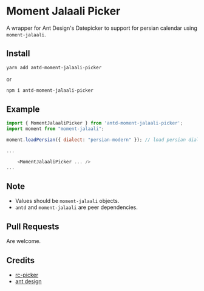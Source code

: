 # Moment Jalaali Picker
A wrapper for Ant Design's Datepicker to support for persian calendar using `moment-jalaali`.

## Install

```bash
yarn add antd-moment-jalaali-picker

```
or 
```bash
npm i antd-moment-jalaali-picker
```


## Example

```js
import { MomentJalaaliPicker } from 'antd-moment-jalaali-picker';
import moment from "moment-jalaali";

moment.loadPersian({ dialect: "persian-modern" }); // load persian dialect

...

    <MomentJalaaliPicker ... />
...

```

## Note

* Values should be `moment-jalaali` objects.
* `antd` and `moment-jalaali` are peer dependencies.

## Pull Requests

Are welcome.

## Credits

* [rc-picker](https://github.com/react-component/picker)
* [ant design](ant.design)